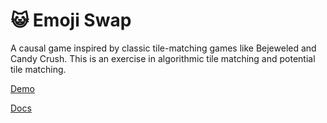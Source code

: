 # 😺 Emoji Swap

A causal game inspired by classic tile-matching games like Bejeweled and Candy Crush. This is an exercise in algorithmic tile matching and potential tile matching.

[Demo](https://daveteply.github.io/emoji-swap/demo-1.1.3/)

[Docs](https://daveteply.github.io/emoji-swap/)
